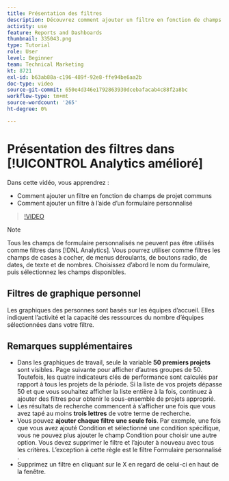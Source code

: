 ```yaml
---
title: Présentation des filtres
description: Découvrez comment ajouter un filtre en fonction de champs de projet communs et comment ajouter un filtre à l’aide d’un formulaire personnalisé, le tout dans [!UICONTROL Analytics amélioré].
activity: use
feature: Reports and Dashboards
thumbnail: 335043.png
type: Tutorial
role: User
level: Beginner
team: Technical Marketing
kt: 8721
exl-id: b63ab88a-c196-489f-92e8-ffe94be6aa2b
doc-type: video
source-git-commit: 650e4d346e1792863930dcebafacab4c88f2a8bc
workflow-type: tm+mt
source-wordcount: '265'
ht-degree: 0%

---
```


# Présentation des filtres dans [!UICONTROL Analytics amélioré]

Dans cette vidéo, vous apprendrez :

* Comment ajouter un filtre en fonction de champs de projet communs
* Comment ajouter un filtre à l’aide d’un formulaire personnalisé

>[!VIDEO](https://video.tv.adobe.com/v/335043/?quality=12&learn=on)

>[!NOTE]
>
>Tous les champs de formulaire personnalisés ne peuvent pas être utilisés comme filtres dans [!DNL Analytics]. Vous pourrez utiliser comme filtres les champs de cases à cocher, de menus déroulants, de boutons radio, de dates, de texte et de nombres. Choisissez d’abord le nom du formulaire, puis sélectionnez les champs disponibles.

## Filtres de graphique personnel

Les graphiques des personnes sont basés sur les équipes d’accueil. Elles indiquent l’activité et la capacité des ressources du nombre d’équipes sélectionnées dans votre filtre.

## Remarques supplémentaires

* Dans les graphiques de travail, seule la variable **50 premiers projets** sont visibles. Page suivante pour afficher d’autres groupes de 50. Toutefois, les quatre indicateurs clés de performance sont calculés par rapport à tous les projets de la période. Si la liste de vos projets dépasse 50 et que vous souhaitez afficher la liste entière à la fois, continuez à ajouter des filtres pour obtenir le sous-ensemble de projets approprié.
* Les résultats de recherche commencent à s’afficher une fois que vous avez tapé au moins **trois lettres** de votre terme de recherche.
* Vous pouvez **ajouter chaque filtre une seule fois**. Par exemple, une fois que vous avez ajouté Condition et sélectionné une condition spécifique, vous ne pouvez plus ajouter le champ Condition pour choisir une autre option. Vous devez supprimer le filtre et l’ajouter à nouveau avec tous les critères. L’exception à cette règle est le filtre Formulaire personnalisé .
* Supprimez un filtre en cliquant sur le X en regard de celui-ci en haut de la fenêtre.
